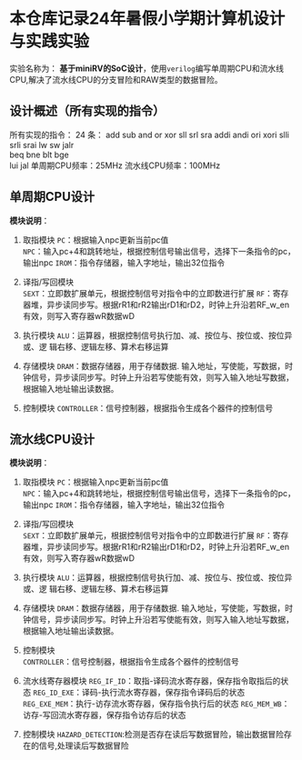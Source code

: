 # 本仓库记录24年暑假小学期计算机设计与实践实验

实验名称为： **基于miniRV的SoC设计**，使用`verilog`编写单周期CPU和流水线CPU,解决了流水线CPU的分支冒险和RAW类型的数据冒险。

## 设计概述（所有实现的指令） 
所有实现的指令： 
24 条： 
add sub and or xor sll srl sra addi andi ori xori slli srli srai 
lw sw jalr  
beq bne blt bge  
lui jal 
单周期CPU频率：25MHz 
流水线CPU频率：100MHz 

## 单周期CPU设计 
 
**模块说明**： 
1. 取指模块 
`PC`：根据输入npc更新当前pc值  
`NPC`：输入pc+4和跳转地址，根据控制信号输出信号，选择下一条指令的pc，输出npc 
`IROM`：指令存储器，输入字地址，输出32位指令 
 
2. 译指/写回模块  
`SEXT`：立即数扩展单元，根据控制信号对指令中的立即数进行扩展 
`RF`：寄存器堆，异步读同步写。根据rR1和rR2输出rD1和rD2，时钟上升沿若RF_w_en有效，则写入寄存器wR数据wD 
 
3. 执行模块 
`ALU`：运算器，根据控制信号执行加、减、按位与、按位或、按位异或、逻 辑右移、逻辑左移、算术右移运算  
 
4. 存储模块 
`DRAM`：数据存储器，用于存储数据. 输入地址，写使能，写数据，时钟信号，异步读同步写。时钟上升沿若写使能有效，则写入输入地址写数据，根据输入地址输出读数据。 

5. 控制模块 
`CONTROLLER`：信号控制器，根据指令生成各个器件的控制信号

## 流水线CPU设计 
 
**模块说明**： 
1. 取指模块 
`PC`：根据输入npc更新当前pc值  
`NPC`：输入pc+4和跳转地址，根据控制信号输出信号，选择下一条指令的pc，输出npc 
`IROM`：指令存储器，输入字地址，输出32位指令 
 
2. 译指/写回模块  
`SEXT`：立即数扩展单元，根据控制信号对指令中的立即数进行扩展 
`RF`：寄存器堆，异步读同步写。根据rR1和rR2输出rD1和rD2，时钟上升沿若RF_w_en有效，则写入寄存器wR数据wD 
 
3. 执行模块 
`ALU`：运算器，根据控制信号执行加、减、按位与、按位或、按位异或、逻 辑右移、逻辑左移、算术右移运算  
 
4. 存储模块 
`DRAM`：数据存储器，用于存储数据. 输入地址，写使能，写数据，时钟信号，异步读同步写。时钟上升沿若写使能有效，则写入输入地址写数据，根据输入地址输出读数据。 
 
5. 控制模块  
`CONTROLLER`：信号控制器，根据指令生成各个器件的控制信号 
 
6. 流水线寄存器模块 
`REG_IF_ID`：取指-译码流水寄存器，保存指令取指后的状态 
`REG_ID_EXE`：译码-执行流水寄存器，保存指令译码后的状态 
`REG_EXE_MEM`：执行-访存流水寄存器，保存指令执行后的状态 
`REG_MEM_WB`：访存-写回流水寄存器，保存指令访存后的状态 
 
7. 控制模块 
`HAZARD_DETECTION`:检测是否存在读后写数据冒险，输出数据冒险存在的信号,处理读后写数据冒险 

